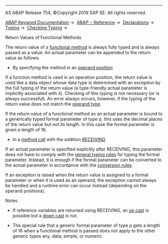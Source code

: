   

* * *

AS ABAP Release 754, ©Copyright 2019 SAP SE. All rights reserved.

[ABAP Keyword Documentation](javascript:call_link\('abenabap.htm'\)) →  [ABAP − Reference](javascript:call_link\('abenabap_reference.htm'\)) →  [Declarations](javascript:call_link\('abendeclarations.htm'\)) →  [Typing](javascript:call_link\('abentyping.htm'\)) →  [Checking Typing](javascript:call_link\('abentyping_check.htm'\)) → 

Return Values of Functional Methods

The return value of a [functional method](javascript:call_link\('abenfunctional_method_glosry.htm'\) "Glossary Entry") is always fully typed and is always passed as a value. An actual parameter can be appended to the return value as follows:

-   By specifying the method in an [operand position](javascript:call_link\('abenoperands_expressions.htm'\))

If a function method is used in an operation position, the return value is used like a data object whose data type is determined with an exception by the full typing of the return value (a type-friendly actual parameter is implicitly associated with it). Checking of this typing is not necessary (or is always successful). An error always occurs, however, if the typing of the return value does not match the [operand type](javascript:call_link\('abenoperand_type_glosry.htm'\) "Glossary Entry").

If the return value of a functional method as an actual parameter is bound to a generically typed formal parameter of type p, this uses the decimal places of the return value but not its length. In this case the formal parameter is given a length of 16.

-   In a [method call](javascript:call_link\('abapcall_method_static.htm'\)) with the addition [RECEIVING](javascript:call_link\('abapcall_method_parameters.htm'\))

If an actual parameter is specified explicitly after RECEIVING, this parameter does not have to comply with the [general typing rules](javascript:call_link\('abentyping_check_general.htm'\)) for typing the formal parameter. Instead, it is enough if the formal parameter can be converted to the actual parameter in accordance with the [conversion rules](javascript:call_link\('abenconversion_rules.htm'\)).

If an exception is raised when the return value is assigned to a formal parameter or when it is used as an operand, the exception cannot always be handled and a runtime error can occur instead (depending on the operand positions).

Notes

-   If reference variables are returned using RECEIVING, an [up cast](javascript:call_link\('abenup_cast_glosry.htm'\) "Glossary Entry") is possible but a [down cast](javascript:call_link\('abendown_cast_glosry.htm'\) "Glossary Entry") is not.

-   The special rule that a generic formal parameter of type p gets a length of 16 when a functional method is passed does not apply to the other generic types any, data, simple, or numeric.